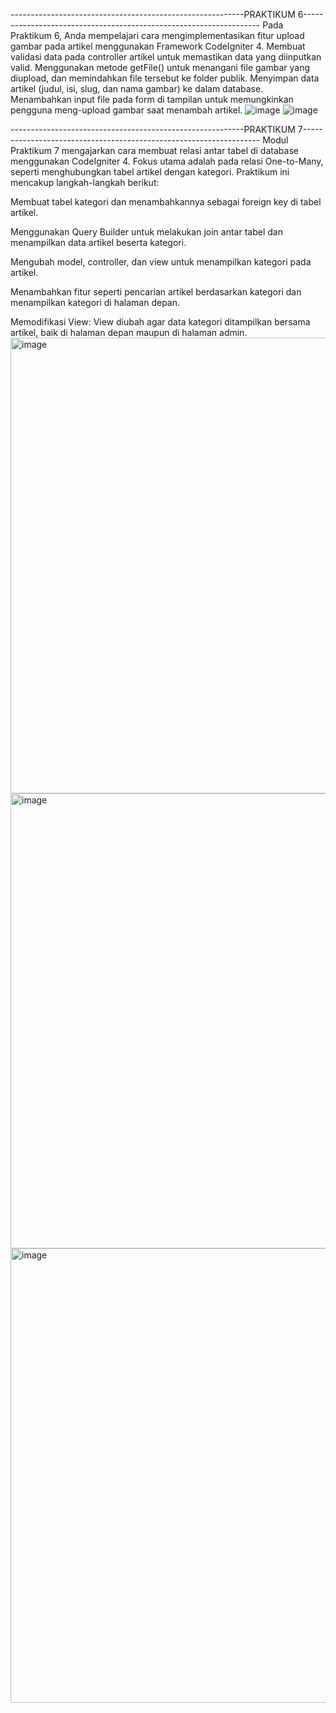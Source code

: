 ----------------------------------------------------------PRAKTIKUM 6-------------------------------------------------------------------
Pada Praktikum 6, Anda mempelajari cara mengimplementasikan fitur upload gambar pada artikel menggunakan Framework CodeIgniter 4.
Membuat validasi data pada controller artikel untuk memastikan data yang diinputkan valid.
Menggunakan metode getFile() untuk menangani file gambar yang diupload, dan memindahkan file tersebut ke folder publik.
Menyimpan data artikel (judul, isi, slug, dan nama gambar) ke dalam database.
Menambahkan input file pada form di tampilan untuk memungkinkan pengguna meng-upload gambar saat menambah artikel.
![image](https://github.com/user-attachments/assets/bc8a59a3-506c-41f0-a61a-df01f4085104)
![image](https://github.com/user-attachments/assets/cc19dd32-6de9-4ec0-bd52-caeb0140f37f)

----------------------------------------------------------PRAKTIKUM 7-------------------------------------------------------------------
Modul Praktikum 7 mengajarkan cara membuat relasi antar tabel di database menggunakan CodeIgniter 4. Fokus utama adalah pada relasi One-to-Many, seperti menghubungkan tabel artikel dengan kategori. Praktikum ini mencakup langkah-langkah berikut:

Membuat tabel kategori dan menambahkannya sebagai foreign key di tabel artikel.

Menggunakan Query Builder untuk melakukan join antar tabel dan menampilkan data artikel beserta kategori.

Mengubah model, controller, dan view untuk menampilkan kategori pada artikel.

Menambahkan fitur seperti pencarian artikel berdasarkan kategori dan menampilkan kategori di halaman depan.

Memodifikasi View: View diubah agar data kategori ditampilkan bersama artikel, baik di halaman depan maupun di halaman admin.
<img width="1365" height="729" alt="image" src="https://github.com/user-attachments/assets/929b54ee-546b-4421-8b12-9e4b8ad028cb" />
<img width="1365" height="728" alt="image" src="https://github.com/user-attachments/assets/380377f0-e4ca-4269-8aa4-60059c0b3c64" />
<img width="1365" height="727" alt="image" src="https://github.com/user-attachments/assets/1d2453b9-6287-447b-ac08-25fa3d6f5734" />




